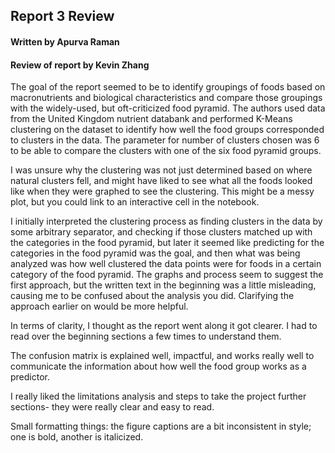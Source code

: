 ## Report 3 Review
#### Written by Apurva Raman
#### Review of report by Kevin Zhang

The goal of the report seemed to be to identify groupings of foods based on macronutrients and biological characteristics and compare those groupings with the widely-used, but oft-criticized food pyramid. The authors used data from the United Kingdom nutrient databank and performed K-Means clustering on the dataset to identify how well the food groups corresponded to clusters in the data. The parameter for number of clusters chosen was 6 to be able to compare the clusters with one of the six food pyramid groups. 

I was unsure why the clustering was not just determined based on where natural clusters fell, and might have liked to see what all the foods looked like when they were graphed to see the clustering. This might be a messy plot, but you could link to an interactive cell in the notebook. 

I initially interpreted the clustering process as finding clusters in the data by some arbitrary separator, and checking if those clusters matched up with the categories in the food pyramid, but later it seemed like predicting for the categories in the food pyramid was the goal, and then what was being analyzed was how well clustered the data points were for foods in a certain category of the food pyramid.  The graphs and process seem to suggest the first approach, but the written text in the beginning was a little misleading, causing me to be confused about the analysis you did. Clarifying the approach earlier on would be more helpful.

In terms of clarity, I thought as the report went along it got clearer. I had to read over the beginning sections a few times to understand them. 

The confusion matrix is explained well, impactful, and works really well to communicate the information about how well the food group works as a predictor. 

I really liked the limitations analysis and steps to take the project further sections- they were really clear and easy to read. 

Small formatting things: the figure captions are a bit inconsistent in style; one is bold, another is italicized. 
